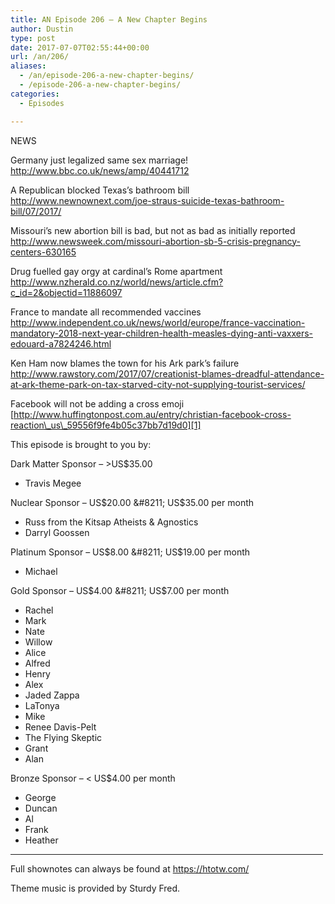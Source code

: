```yaml
---
title: AN Episode 206 – A New Chapter Begins
author: Dustin
type: post
date: 2017-07-07T02:55:44+00:00
url: /an/206/
aliases:
  - /an/episode-206-a-new-chapter-begins/
  - /episode-206-a-new-chapter-begins/
categories:
  - Episodes

---
```

<div id="buzzsprout-player-10552903"></div><script src="https://www.buzzsprout.com/1983601/10552903-episode-206-a-new-chapter-begins.js?container_id=buzzsprout-player-10552903&player=small" type="text/javascript" charset="utf-8"></script>
<!--more-->
NEWS

Germany just legalized same sex marriage!  
<http://www.bbc.co.uk/news/amp/40441712>

A Republican blocked Texas’s bathroom bill  
<http://www.newnownext.com/joe-straus-suicide-texas-bathroom-bill/07/2017/>

Missouri’s new abortion bill is bad, but not as bad as initially reported  
 <http://www.newsweek.com/missouri-abortion-sb-5-crisis-pregnancy-centers-630165>

Drug fuelled gay orgy at cardinal’s Rome apartment  
 <http://www.nzherald.co.nz/world/news/article.cfm?c_id=2&objectid=11886097>

France to mandate all recommended vaccines  
 <http://www.independent.co.uk/news/world/europe/france-vaccination-mandatory-2018-next-year-children-health-measles-dying-anti-vaxxers-edouard-a7824246.html>

Ken Ham now blames the town for his Ark park’s failure  
 <http://www.rawstory.com/2017/07/creationist-blames-dreadful-attendance-at-ark-theme-park-on-tax-starved-city-not-supplying-tourist-services/>

Facebook will not be adding a cross emoji  
 [http://www.huffingtonpost.com.au/entry/christian-facebook-cross-reaction\_us\_59556f9fe4b05c37bb7d19d0][1]

This episode is brought to you by:

Dark Matter Sponsor &#8211; >US$35.00  
* Travis Megee  

Nuclear Sponsor &#8211; US$20.00 &#8211; US$35.00 per month  
* Russ from the Kitsap Atheists & Agnostics  
* Darryl Goossen  

Platinum Sponsor &#8211; US$8.00 &#8211; US$19.00 per month  
* Michael  

Gold Sponsor &#8211; US$4.00 &#8211; US$7.00 per month  
* Rachel  
* Mark  
* Nate  
* Willow  
* Alice  
* Alfred  
* Henry  
* Alex  
* Jaded Zappa  
* LaTonya  
* Mike  
* Renee Davis-Pelt  
* The Flying Skeptic  
* Grant  
* Alan  

Bronze Sponsor &#8211; < US$4.00 per month  
* George  
* Duncan  
* Al  
* Frank  
* Heather

<hr width="500" />

Full shownotes can always be found at <https://htotw.com/>  

Theme music is provided by Sturdy Fred.

 [1]: http://www.huffingtonpost.com.au/entry/christian-facebook-cross-reaction_us_59556f9fe4b05c37bb7d19d0
